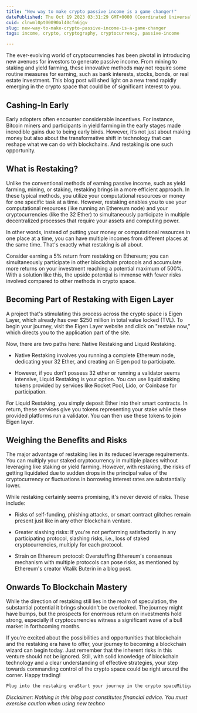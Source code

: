 ```yaml
---
title: "New way to make crypto passive income is a game changer!"
datePublished: Thu Oct 19 2023 03:31:29 GMT+0000 (Coordinated Universal Time)
cuid: clnwml0pt00090al40cfn6jgv
slug: new-way-to-make-crypto-passive-income-is-a-game-changer
tags: income, crypto, cryptography, cryptocurrency, passive-income

---
```


The ever-evolving world of cryptocurrencies has been pivotal in introducing new avenues for investors to generate passive income. From mining to staking and yield farming, these innovative methods may not require some routine measures for earning, such as bank interests, stocks, bonds, or real estate investment. This blog post will shed light on a new trend rapidly emerging in the crypto space that could be of significant interest to you.

## Cashing-In Early

Early adopters often encounter considerable incentives. For instance, Bitcoin miners and participants in yield farming in the early stages made incredible gains due to being early birds. However, it’s not just about making money but also about the transformative shift in technology that can reshape what we can do with blockchains. And restaking is one such opportunity.

## What is Restaking?

Unlike the conventional methods of earning passive income, such as yield farming, mining, or staking, restaking brings in a more efficient approach. In these typical methods, you utilize your computational resources or money for one specific task at a time. However, restaking enables you to use your computational resources (like running an Ethereum node) and your cryptocurrencies (like the 32 Ether) to simultaneously participate in multiple decentralized processes that require your assets and computing power.

In other words, instead of putting your money or computational resources in one place at a time, you can have multiple incomes from different places at the same time. That's exactly what restaking is all about.

Consider earning a 5% return from restaking on Ethereum; you can simultaneously participate in other blockchain protocols and accumulate more returns on your investment reaching a potential maximum of 500%. With a solution like this, the upside potential is immense with fewer risks involved compared to other methods in crypto space.

## Becoming Part of Restaking with Eigen Layer

A project that's stimulating this process across the crypto space is Eigen Layer, which already has over $250 million in total value locked (TVL). To begin your journey, visit the Eigen Layer website and click on "restake now," which directs you to the application part of the site.

Now, there are two paths here: Native Restaking and Liquid Restaking.

* Native Restaking involves you running a complete Ethereum node, dedicating your 32 Ether, and creating an Eigen pod to participate.
    
* However, if you don't possess 32 ether or running a validator seems intensive, Liquid Restaking is your option. You can use liquid staking tokens provided by services like Rocket Pool, Lido, or Coinbase for participation.
    

For Liquid Restaking, you simply deposit Ether into their smart contracts. In return, these services give you tokens representing your stake while these provided platforms run a validator. You can then use these tokens to join Eigen layer.

## Weighing the Benefits and Risks

The major advantage of restaking lies in its reduced leverage requirements. You can multiply your staked cryptocurrency in multiple places without leveraging like staking or yield farming. However, with restaking, the risks of getting liquidated due to sudden drops in the principal value of the cryptocurrency or fluctuations in borrowing interest rates are substantially lower.

While restaking certainly seems promising, it's never devoid of risks. These include:

* Risks of self-funding, phishing attacks, or smart contract glitches remain present just like in any other blockchain venture.
    
* Greater slashing risks: If you're not performing satisfactorily in any participating protocol, slashing risks, i.e., loss of staked cryptocurrencies, multiply for each protocol.
    
* Strain on Ethereum protocol: Overstuffing Ethereum's consensus mechanism with multiple protocols can pose risks, as mentioned by Ethereum's creator Vitalik Buterin in a blog post.
    

## Onwards To Blockchain Mastery

While the direction of restaking still lies in the realm of speculation, the substantial potential it brings shouldn't be overlooked. The journey might have bumps, but the prospects for enormous return on investments hold strong, especially if cryptocurrencies witness a significant wave of a bull market in forthcoming months.

If you’re excited about the possibilities and opportunities that blockchain and the restaking era have to offer, your journey to becoming a blockchain wizard can begin today. Just remember that the inherent risks in this venture should not be ignored. Still, with solid knowledge of blockchain technology and a clear understanding of effective strategies, your step towards commanding control of the crypto space could be right around the corner. Happy trading!

```bash
Plug into the restaking eraStart your journey in the crypto spaceMitigate risks and amplify your returns
```

*Disclaimer: Nothing in this blog post constitutes financial advice. You must exercise caution when using new techno*